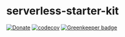 # serverless-starter-kit  
[![Donate][paypal-image]](https://www.paypal.com/cgi-bin/webscr?cmd=_donations&business=938FMCPPQG4DQ&currency_code=USD&source=url)
[![codecov](https://codecov.io/gh/serverless-guy/serverless-starter-kit/branch/master/graph/badge.svg)](https://codecov.io/gh/serverless-guy/serverless-starter-kit) [![Greenkeeper badge](https://badges.greenkeeper.io/serverless-guy/serverless-starter-kit.svg)](https://greenkeeper.io/)
  







<!-- images -->
[paypal-image]: https://img.shields.io/badge/Donate-PayPal-green.svg